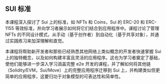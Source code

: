 ## SUI 标准

本课程深入探讨了 Sui 上的标准，如 NFTs 和 Coins，Sui 的 ERC-20 和 ERC-1155 等效标准，并向学习者展示如何将它们结合到应用程序中。课程讨论了管理 NFTs 的不同设计模式，从手动（基于创作者）到自动化（基于共享对象），并通过实践练习来加深理解和直觉。

本课程将帮助新开发者和那些已经熟悉其他网络上类似概念的开发者快速掌握 Sui 上的独特概念，以及如何构建丰富且灵活的应用程序。这也为学习者奠定了基础，使他们能够进一步深入学习涵盖完整 e2e 开发的课程，并了解如何将其他链（Solidity/EVM，Sui/Move）上的完整应用程序迁移到 Sui 上，并构建类似但更简单的应用程序，这要归功于对象模型的可表达性和简单性。